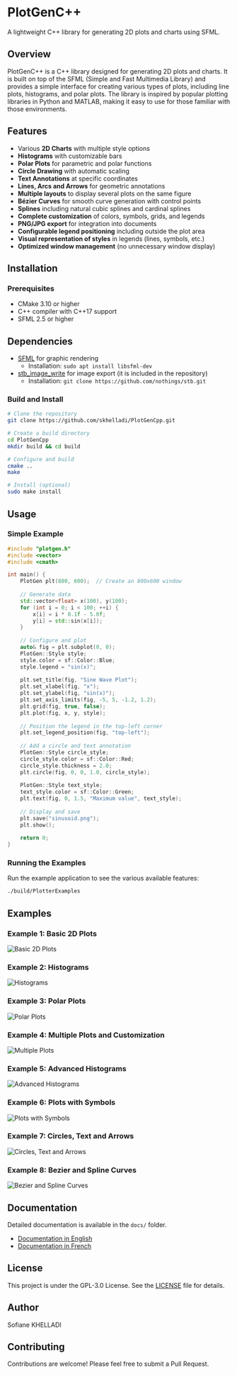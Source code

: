 # PlotGenC++

A lightweight C++ library for generating 2D plots and charts using SFML.

## Overview
PlotGenC++ is a C++ library designed for generating 2D plots and charts. It is built on top of the SFML (Simple and Fast Multimedia Library) and provides a simple interface for creating various types of plots, including line plots, histograms, and polar plots. The library is inspired by popular plotting libraries in Python and MATLAB, making it easy to use for those familiar with those environments.

## Features

- Various **2D Charts** with multiple style options
- **Histograms** with customizable bars
- **Polar Plots** for parametric and polar functions
- **Circle Drawing** with automatic scaling
- **Text Annotations** at specific coordinates
- **Lines, Arcs and Arrows** for geometric annotations
- **Multiple layouts** to display several plots on the same figure
- **Bézier Curves** for smooth curve generation with control points
- **Splines** including natural cubic splines and cardinal splines
- **Complete customization** of colors, symbols, grids, and legends
- **PNG/JPG export** for integration into documents
- **Configurable legend positioning** including outside the plot area
- **Visual representation of styles** in legends (lines, symbols, etc.)
- **Optimized window management** (no unnecessary window display)


## Installation

### Prerequisites

- CMake 3.10 or higher
- C++ compiler with C++17 support
- SFML 2.5 or higher

## Dependencies

- [SFML](https://www.sfml-dev.org/) for graphic rendering
  - Installation: `sudo apt install libsfml-dev`
- [stb_image_write](https://github.com/nothings/stb) for image export (it is included in the repository)
  - Installation: `git clone https://github.com/nothings/stb.git`

### Build and Install

```bash
# Clone the repository
git clone https://github.com/skhelladi/PlotGenCpp.git

# Create a build directory
cd PlotGenCpp
mkdir build && cd build

# Configure and build
cmake ..
make

# Install (optional)
sudo make install
```

## Usage

### Simple Example

```cpp
#include "plotgen.h"
#include <vector>
#include <cmath>

int main() {
    PlotGen plt(800, 600);  // Create an 800x600 window
    
    // Generate data
    std::vector<float> x(100), y(100);
    for (int i = 0; i < 100; ++i) {
        x[i] = i * 0.1f - 5.0f;
        y[i] = std::sin(x[i]);
    }
    
    // Configure and plot
    auto& fig = plt.subplot(0, 0);
    PlotGen::Style style;
    style.color = sf::Color::Blue;
    style.legend = "sin(x)";
    
    plt.set_title(fig, "Sine Wave Plot");
    plt.set_xlabel(fig, "x");
    plt.set_ylabel(fig, "sin(x)");
    plt.set_axis_limits(fig, -5, 5, -1.2, 1.2);
    plt.grid(fig, true, false);
    plt.plot(fig, x, y, style);
    
    // Position the legend in the top-left corner
    plt.set_legend_position(fig, "top-left");
    
    // Add a circle and text annotation
    PlotGen::Style circle_style;
    circle_style.color = sf::Color::Red;
    circle_style.thickness = 2.0;
    plt.circle(fig, 0, 0, 1.0, circle_style);
    
    PlotGen::Style text_style;
    text_style.color = sf::Color::Green;
    plt.text(fig, 0, 1.5, "Maximum value", text_style);
    
    // Display and save
    plt.save("sinusoid.png");
    plt.show();
    
    return 0;
}
```

### Running the Examples

Run the example application to see the various available features:

```bash
./build/PlotterExamples
```

## Examples

### Example 1: Basic 2D Plots
![Basic 2D Plots](docs/example1_basic_plots.png)

### Example 2: Histograms
![Histograms](docs/example2_histograms.png)

### Example 3: Polar Plots
![Polar Plots](docs/example3_polar_plots.png)

### Example 4: Multiple Plots and Customization
![Multiple Plots](docs/example4_multiple_plots.png)

### Example 5: Advanced Histograms
![Advanced Histograms](docs/example5_advanced_histograms.png)

### Example 6: Plots with Symbols
![Plots with Symbols](docs/example6_symbol_plots.png)

### Example 7: Circles, Text and Arrows
![Circles, Text and Arrows](docs/example7_circles_text_arrows.png)

### Example 8: Bezier and Spline Curves
![Bezier and Spline Curves](docs/example8_bezier_spline.png)


## Documentation

Detailed documentation is available in the `docs/` folder.
- [Documentation in English](docs/documentation.md)
- [Documentation in French](docs/documentation_fr.md)

## License

This project is under the GPL-3.0 License. See the [LICENSE](LICENSE) file for details.

## Author

Sofiane KHELLADI

## Contributing

Contributions are welcome! Please feel free to submit a Pull Request.